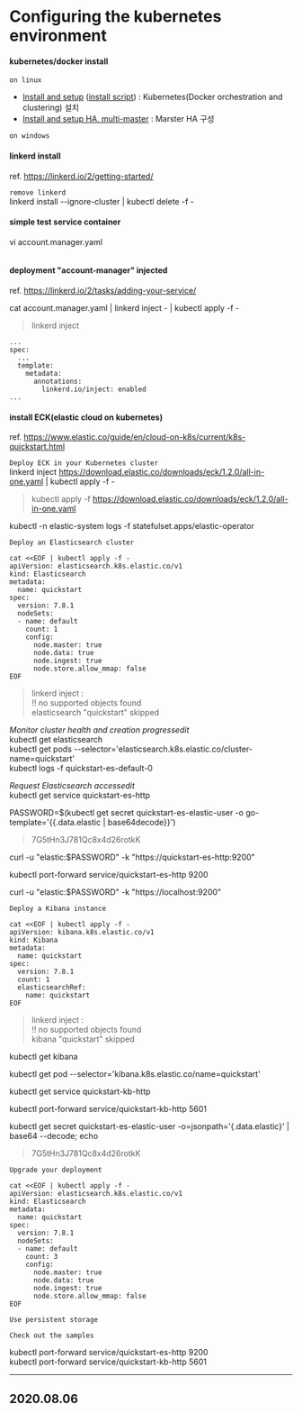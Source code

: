 # Configuring the kubernetes environment

#### kubernetes/docker install
`on linux`  
  - [Install and setup](/reference.notes/architecture.solution/kubernetes/install.n.setup.md) ([install script](/reference.notes/architecture.solution/kubernetes/install.n.setup.script.md)) : Kubernetes(Docker orchestration and clustering) 설치  
  - [Install and setup HA, multi-master](/reference.notes/architecture.solution/kubernetes/master.node.cluster.ha.md) : Marster HA 구성  

`on windows`  

#### linkerd install
ref. https://linkerd.io/2/getting-started/  

`remove linkerd`  
linkerd install --ignore-cluster | kubectl delete -f -

#### simple test service container
vi account.manager.yaml
```

```

#### deployment "account-manager" injected
ref. https://linkerd.io/2/tasks/adding-your-service/  

cat account.manager.yaml | linkerd inject - | kubectl apply -f -  

>linkerd inject
```
...
spec:
  ...
  template:
    metadata:
      annotations:
        linkerd.io/inject: enabled
...
```

#### install ECK(elastic cloud on kubernetes)
ref. https://www.elastic.co/guide/en/cloud-on-k8s/current/k8s-quickstart.html  

`Deploy ECK in your Kubernetes cluster`  
linkerd inject https://download.elastic.co/downloads/eck/1.2.0/all-in-one.yaml | kubectl apply -f -  
> kubectl apply -f https://download.elastic.co/downloads/eck/1.2.0/all-in-one.yaml  

kubectl -n elastic-system logs -f statefulset.apps/elastic-operator  

`Deploy an Elasticsearch cluster`  
```
cat <<EOF | kubectl apply -f -
apiVersion: elasticsearch.k8s.elastic.co/v1
kind: Elasticsearch
metadata:
  name: quickstart
spec:
  version: 7.8.1
  nodeSets:
  - name: default
    count: 1
    config:
      node.master: true
      node.data: true
      node.ingest: true
      node.store.allow_mmap: false
EOF
```
>linkerd inject :  
>‼ no supported objects found  
>elasticsearch "quickstart" skipped  

_Monitor cluster health and creation progressedit_  
kubectl get elasticsearch  
kubectl get pods --selector='elasticsearch.k8s.elastic.co/cluster-name=quickstart'  
kubectl logs -f quickstart-es-default-0  

_Request Elasticsearch accessedit_  
kubectl get service quickstart-es-http  

PASSWORD=$(kubectl get secret quickstart-es-elastic-user -o go-template='{{.data.elastic | base64decode}}')  
>7G5tHn3J781Qc8x4d26rotkK  

curl -u "elastic:$PASSWORD" -k "https://quickstart-es-http:9200"  

kubectl port-forward service/quickstart-es-http 9200  

curl -u "elastic:$PASSWORD" -k "https://localhost:9200"  

`Deploy a Kibana instance`  
```
cat <<EOF | kubectl apply -f -
apiVersion: kibana.k8s.elastic.co/v1
kind: Kibana
metadata:
  name: quickstart
spec:
  version: 7.8.1
  count: 1
  elasticsearchRef:
    name: quickstart
EOF
```
>linkerd inject :  
>‼ no supported objects found  
>kibana "quickstart" skipped  

kubectl get kibana  

kubectl get pod --selector='kibana.k8s.elastic.co/name=quickstart'  

kubectl get service quickstart-kb-http  

kubectl port-forward service/quickstart-kb-http 5601  

kubectl get secret quickstart-es-elastic-user -o=jsonpath='{.data.elastic}' | base64 --decode; echo  
>7G5tHn3J781Qc8x4d26rotkK  

`Upgrade your deployment`  
```
cat <<EOF | kubectl apply -f -
apiVersion: elasticsearch.k8s.elastic.co/v1
kind: Elasticsearch
metadata:
  name: quickstart
spec:
  version: 7.8.1
  nodeSets:
  - name: default
    count: 3
    config:
      node.master: true
      node.data: true
      node.ingest: true
      node.store.allow_mmap: false
EOF
```

`Use persistent storage` 


`Check out the samples`  


kubectl port-forward service/quickstart-es-http 9200  
kubectl port-forward service/quickstart-kb-http 5601  

---
2020.08.06
---
